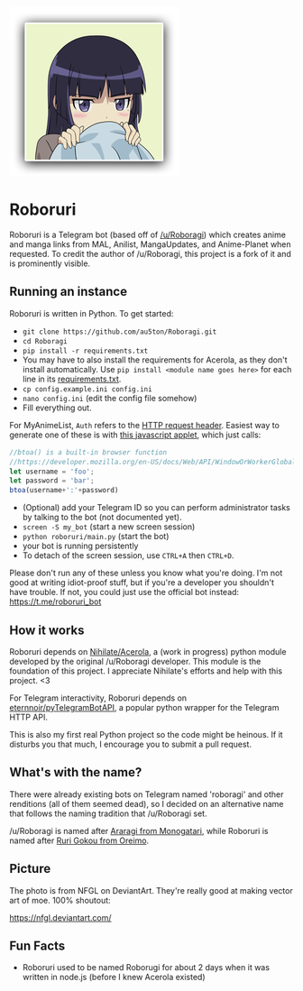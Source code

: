 ![roboruri-kouhai](img/roboruri.png)

# Roboruri
Roboruri is a Telegram bot (based off of [/u/Roboragi](https://www.reddit.com/user/Roboragi/)) which creates anime and manga links from MAL, Anilist, MangaUpdates, and Anime-Planet when requested. To credit the author of /u/Roboragi, this project is a fork of it and is prominently visible.

## Running an instance
Roboruri is written in Python. To get started:
- `git clone https://github.com/au5ton/Roboragi.git`
- `cd Roboragi`
- `pip install -r requirements.txt`
- You may have to also install the requirements for Acerola, as they don't install automatically. Use `pip install <module name goes here>` for each line in its [requirements.txt](https://github.com/Nihilate/Acerola/blob/master/requirements.txt).
- `cp config.example.ini config.ini`
- `nano config.ini` (edit the config file somehow)
- Fill everything out.

For MyAnimeList, `Auth` refers to the [HTTP request header](https://developer.mozilla.org/en-US/docs/Web/HTTP/Headers/Authorization). Easiest way to generate one of these is with [this javascript applet](http://www.blitter.se/utils/basic-authentication-header-generator/), which just calls:
```javascript
//btoa() is a built-in browser function
//https://developer.mozilla.org/en-US/docs/Web/API/WindowOrWorkerGlobalScope/btoa
let username = 'foo';
let password = 'bar';
btoa(username+':'+password)
```

- (Optional) add your Telegram ID so you can perform administrator tasks by talking to the bot (not documented yet).
- `screen -S my_bot` (start a new screen session)
- `python roboruri/main.py` (start the bot)
- your bot is running persistently
- To detach of the screen session, use `CTRL+A` then `CTRL+D`.

Please don't run any of these unless you know what you're doing. I'm not good at writing idiot-proof stuff, but if you're a developer you shouldn't have trouble. If not, you could just use the official bot instead: https://t.me/roboruri_bot

## How it works
Roboruri depends on [Nihilate/Acerola](https://github.com/Nihilate/Acerola), a (work in progress) python module developed by the original /u/Roboragi developer. This module is the foundation of this project. I appreciate Nihilate's efforts and help with this project. <3

For Telegram interactivity, Roboruri depends on [eternnoir/pyTelegramBotAPI](https://github.com/eternnoir/pyTelegramBotAPI), a popular python wrapper for the Telegram HTTP API.

This is also my first real Python project so the code might be heinous. If it disturbs you that much, I encourage you to submit a pull request.

## What's with the name?
There were already existing bots on Telegram named 'roboragi' and other renditions (all of them seemed dead), so I decided on an alternative name that follows the naming tradition that /u/Roboragi set.

/u/Roboragi is named after [Araragi from Monogatari](http://bakemonogatari.wikia.com/wiki/Koyomi_Araragi), while Roboruri is named after [Ruri Gokou from Oreimo](http://oreimo.wikia.com/wiki/Ruri_Gokou).

## Picture
The photo is from NFGL on DeviantArt. They're really good at making vector art of moe. 100% shoutout:

https://nfgl.deviantart.com/

## Fun Facts
- Roboruri used to be named Roborugi for about 2 days when it was written in node.js (before I knew Acerola existed)
